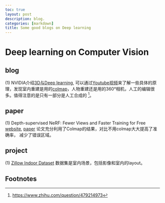 ```yaml
---
toc: true
layout: post
description: blog.
categories: [markdown]
title: Some good blogs on Deep learning
---
```

# Deep learning on Computer Vision

## blog

(1)  NVIDIA介绍[3D与Deep learning](https://blogs.nvidia.com/blog/2021/08/11/omniverse-making-of-gtc/?ncid=so-yout-405983#cid=sigg21_so-yout_en-us), 可以通过[Youtube视频](https://www.youtube.com/watch?v=1qhqZ9ECm70)来了解一些具体的原理，发现室内重建是用的[colmap](https://colmap.github.io/)，人物重建还是用的360°相机，人工的编辑很多。值得注意的是只有一部分是人工合成的 [^1]。

## paper

(1) Depth-supervised NeRF: Fewer Views and Faster Training for Free [website](https://www.cs.cmu.edu/~dsnerf/), [paper](https://arxiv.org/abs/2107.02791)
论文充分利用了Colmap的结果，对比不用colmap大大提高了准确率， 减少了错误区域。

## project

(1) [Zillow Indoor Dataset](https://github.com/zillow/zind)
数据集是室内场景，包括影像和室内的layout。

## Footnotes

[^1]: https://www.zhihu.com/question/479214973

